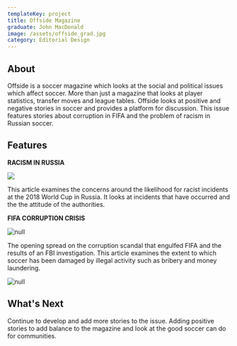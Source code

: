 ```yaml
---
templateKey: project
title: Offside Magazine
graduate: John MacDonald
image: /assets/offside_grad.jpg
category: Editorial Design
---
```

## About

Offside is a soccer magazine which looks at the social and political issues which affect soccer. More than just a magazine that looks at player statistics, transfer moves and league tables. Offside looks at positive and negative stories in soccer and provides a platform for discussion. This issue features stories about corruption in FIFA and the problem of racism in Russian soccer.

## Features

**RACISM IN RUSSIA**

![ ](/assets/russiagradfinal2.jpg)

This article examines the concerns around the likelihood for racist incidents at the 2018 World Cup in Russia. It looks at incidents that have occurred and the the attitude of the authorities.

**FIFA CORRUPTION CRISIS**

![null](/assets/mafiagradafix.jpg)

The opening spread on the corruption scandal that engulfed FIFA and the results of an FBI investigation. This article examines the extent to which soccer has been damaged by illegal activity such as bribery and money laundering.

![null](/assets/mafiagradafix3.jpg)

## What's Next

Continue to develop and add more stories to the issue. Adding positive stories to add balance to the magazine and look at the good soccer can do for communities.
